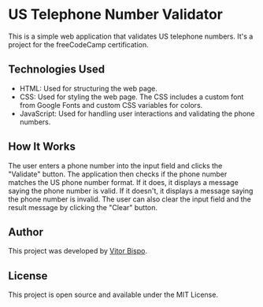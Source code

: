 # US Telephone Number Validator

This is a simple web application that validates US telephone numbers. It's a project for the freeCodeCamp certification.

## Technologies Used

- HTML: Used for structuring the web page.
- CSS: Used for styling the web page. The CSS includes a custom font from Google Fonts and custom CSS variables for colors.
- JavaScript: Used for handling user interactions and validating the phone numbers.

## How It Works

The user enters a phone number into the input field and clicks the "Validate" button. The application then checks if the phone number matches the US phone number format. If it does, it displays a message saying the phone number is valid. If it doesn't, it displays a message saying the phone number is invalid. The user can also clear the input field and the result message by clicking the "Clear" button.

## Author

This project was developed by [Vitor Bispo](https://github.com/usasag).

## License

This project is open source and available under the MIT License.
